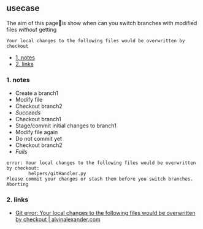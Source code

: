 ## usecase
The aim of this page📝is show when can you switch branches with modified files *without* getting 

```
Your local changes to the following files would be overwritten by checkout
```

<!-- TOC -->

- [1. notes](#1-notes)
- [2. links](#2-links)

<!-- /TOC -->

### 1. notes
* Create a branch1
* Modify file
* Checkout branch2 
* *Succeeds*
* Checkout branch1
* Stage/commit initial changes to branch1
* Modify file again
* Do not commit yet
* Checkout branch2
* *Fails*

```
error: Your local changes to the following files would be overwritten by checkout:
        helpers/gitHandler.py
Please commit your changes or stash them before you switch branches.
Aborting
```

### 2. links
* [Git error: Your local changes to the following files would be overwritten by checkout | alvinalexander.com](https://alvinalexander.com/misc/git-checkout%20error-your-local-changes-files-overwritten-by-checkout/)

